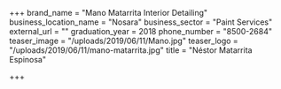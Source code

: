 +++
brand_name = "Mano Matarrita Interior Detailing"
business_location_name = "Nosara"
business_sector = "Paint Services"
external_url = ""
graduation_year = 2018
phone_number = "8500-2684"
teaser_image = "/uploads/2019/06/11/Mano.jpg"
teaser_logo = "/uploads/2019/06/11/mano-matarrita.jpg"
title = "Néstor Matarrita Espinosa"

+++
